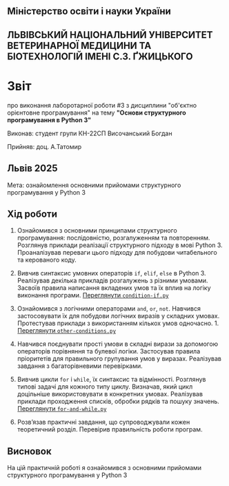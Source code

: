 ## Міністерство освіти і науки України

## ЛЬВІВСЬКИЙ НАЦІОНАЛЬНИЙ УНІВЕРСИТЕТ ВЕТЕРИНАРНОЇ МЕДИЦИНИ ТА БІОТЕХНОЛОГІЙ ІМЕНІ С.З. ҐЖИЦЬКОГО

# Звіт
про виконання лаборотарної роботи #3 з дисциплини "об'єктно орієнтовне програмування" на тему **"Основи структурного програмування в Python 3"**

Виконав: студент групи КН-22СП Височанський Богдан

Прийняв: доц. А.Татомир

## Львів 2025

Мета: ознайомлення основними прийомами структурного програмування у Python 3

## Хід роботи

1. Ознайомився з основними принципами структурного програмування: послідовністю, розгалуженням та повторенням. 
   Розглянув приклади реалізації структурного підходу в мові Python 3. Проаналізував переваги цього підходу для побудови читабельного та керованого коду.

2. Вивчив синтаксис умовних операторів `if`, `elif`, `else` в Python 3. 
   Реалізував декілька прикладів розгалужень з різними умовами. Засвоїв правила написання вкладених умов та їх вплив на логіку виконання програми.
   [Переглянути `condition-if.py`](./condition-if.py)

3. Ознайомився з логічними операторами `and`, `or`, `not`. Навчився застосовувати їх для побудови логічних виразів у складних умовах. 
   Протестував приклади з використанням кількох умов одночасно. 1. [Переглянути `other-conditions.py`](./other-conditions.py) 

4. Навчився поєднувати прості умови в складні вирази за допомогою операторів порівняння та булевої логіки. 
   Застосував правила пріоритетів для правильного групування умов у виразах. Реалізував завдання з багаторівневими перевірками.

5. Вивчив цикли `for` і `while`, їх синтаксис та відмінності. Розглянув типові задачі для кожного типу циклу. 
   Визначав, який цикл доцільніше використовувати в конкретних умовах. Реалізував приклади проходження списків, обробки рядків та пошуку значень.
   [Переглянути `for-and-while.py`](./for-and-while.py)

6. Розв’язав практичні завдання, що супроводжували кожен теоретичний розділ. Перевірив правильність роботи програм. 


## Висновок
На цій практичній роботі я ознайомився з основними прийомами структурного програмування у Python 3
